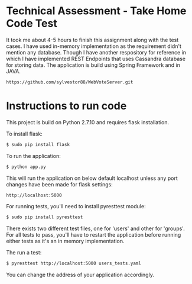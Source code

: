 # Technical Assessment - Take Home Code Test

It took me about 4-5 hours to finish this assignment along with the test cases. I have used in-memory implementation as the requirement didn't mention any database. Though I have another respository for reference in which I have implemented REST Endpoints that uses Cassandra database for storing data. The application is build using Spring Framework and in JAVA.

```sh
https://github.com/sylvestor88/WebVoteServer.git
```

# Instructions to run code

This project is build on Python 2.7.10 and requires flask installation.

To install flask:
```sh
$ sudo pip install flask
```

To run the application:

```sh
$ python app.py
```
This will run the application on below default localhost unless any port changes have been made for flask settings:

```sh
http://localhost:5000
```

For running tests, you'll need to install pyresttest module:
```sh
$ sudo pip install pyresttest
```

There exists two different test files, one for 'users' and other for 'groups'. For all tests to pass, you'll have to restart the application before running either tests as it's an in memory implementation.

The run a test:
```sh
$ pyresttest http://localhost:5000 users_tests.yaml
```
You can change the address of your application accordingly.
